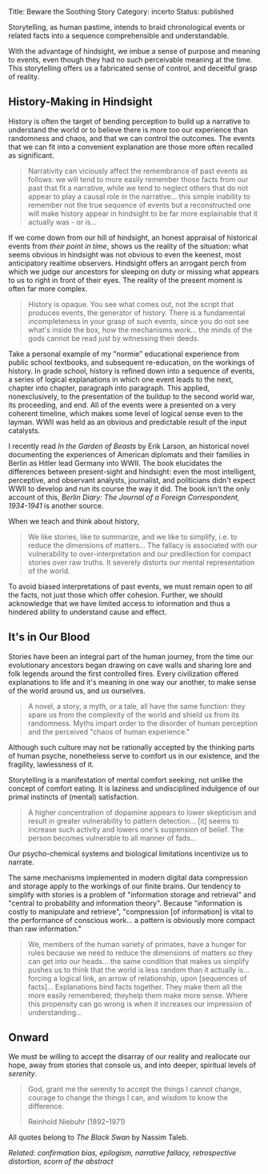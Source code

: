Title: Beware the Soothing Story
Category: incerto
Status: published

Storytelling, as human pastime, intends to braid chronological events or related facts into a sequence comprehensible and understandable. 

With the advantage of hindsight, we imbue a sense of purpose and meaning to events, even though they had no such perceivable meaning at the time. This storytelling offers us a fabricated sense of control, and deceitful grasp of reality.

## History-Making in Hindsight

History is often the target of bending perception to build up a narrative to understand the world or to believe there is more too our experience than randomness and chaos, and that we can control the outcomes. The events that we can fit into a convenient explanation are those more often recalled as significant. 

> Narrativity can viciously affect the remembrance of past events as follows: we will tend to more easily remember those facts from our past that fit a narrative, while we tend to neglect others that do not appear to play a causal role in the narrative... this simple inability to remember not the true sequence of events but a reconstructed one will make
history appear in hindsight to be far more explainable that it actually was - or is...

If we come down from our hill of hindsight, an honest appraisal of historical events from _their point in time_, shows us the reality of the situation: what seems obvious in hindsight was not obvious to even the keenest, most anticipatory realtime observers. Hindsight offers an arrogant perch 
from which we judge our ancestors for sleeping on duty or missing what appears to us to right in front of their eyes. The reality of the present moment is often far more complex. 

> History is opaque. You see what comes out, not the script that produces events, the generator of history. There is a fundamental incompleteness in your grasp of such events, since you do not see what's inside the box, how the mechanisms work... the minds of the gods cannot be read just by 
> witnessing their deeds. 

Take a personal example of my "normie" educational experience from public school textbooks, and subsequent re-education, on the workings of history. In grade school, history is refined down into a sequence of events, a series of logical explanations in which one event leads to the next, chapter into chapter, paragraph into paragraph. This applied, nonexclusively, to the presentation of the buildup to the second world war, its proceeding, and end. All of the events were a presented on a very coherent timeline, which makes some level of logical sense even to the layman.  WWII was held as an obvious and predictable result of the input catalysts. 

I recently read _In the Garden of Beasts_ by Erik Larson, an historical novel documenting the experiences of American diplomats and their families in Berlin as Hitler lead Germany into WWII. The book elucidates the differences between present-sight and hindsight: even the most intelligent,
perceptive, and observant analysts, journalist, and politicians didn't expect WWII to develop and run its course the way it did. The book isn't the only account of this, _Berlin Diary: The Journal of a Foreign Correspondent, 1934-1941_ is another source.

When we teach and think about history,  

> We like stories, like to summarize, and we like to simplify, i.e. to reduce the dimensions of matters... The fallacy is associated with our vulnerability to over-interpretation and our predilection for compact stories over raw truths. It severely distorts our mental representation of the world.

To avoid biased interpretations of past events, we must remain open to _all_ the facts, not just those which offer cohesion. Further, we should acknowledge that we have limited access to information and thus a hindered ability to understand cause and effect.

## It's in Our Blood

Stories have been an integral part of the human journey, from the time our evolutionary ancestors began drawing on cave walls and sharing lore and folk legends around the first controlled fires. Every civilization offered explanations to life and it's meaning in one way our another, to make 
sense of the world around us, and _us_ ourselves.

> A novel, a story, a myth, or a tale, all have the same function: they spare us from the complexity of the world and shield us from its randomness. Myths impart order to the disorder of human perception and the perceived "chaos of human experience."

Although such culture may not be rationally accepted by the thinking parts of human psyche, nonetheless serve to comfort us in our existence, and the fragility, lawlessness of it.

Storytelling is a manifestation of mental comfort seeking, not unlike the concept of comfort eating. It is laziness and undisciplined indulgence of our primal instincts of (mental) satisfaction.

> A higher concentration of dopamine appears to lower skepticism and result in greater vulnerability to pattern detection... [it] seems to increase such activity and lowers one's suspension of belief. The person becomes vulnerable to all manner of fads...

Our psycho-chemical systems and biological limitations incentivize us to narrate.

The same mechanisms implemented in modern digital data compression and storage apply to the workings of our finite brains. Our tendency to simplify with stories is a problem of "information storage and retrieval" and "central to probability and information theory". Because "information is 
costly to 
manipulate and retrieve", "compression [of information] is vital to the performance of conscious work... a pattern is obviously more compact than raw information."

> We, members of the human variety of primates, have a hunger for rules because we need to reduce the dimensions of matters so they can get into our heads... the same condition that makes us simplify pushes us to think that the world is less random than it actually is... forcing a logical link, an arrow of relationship, upon [sequences of facts]... Explanations bind facts together. They make them all the more easily remembered; theyhelp them make more sense. Where this propensity can go wrong is when it increases our impression of understanding...

## Onward

We must be willing to accept the disarray of our reality and reallocate our hope, away from stories that console us, and into deeper, spiritual levels of _serenity_. 

> God, grant me the serenity to accept the things I cannot change,
courage to change the things I can,
and wisdom to know the difference. <p class="annotation">Reinhold Niebuhr (1892–1971)</p> 

All quotes belong to _The Black Swan_ by Nassim Taleb.

_Related: confirmation bias, epilogism, narrative fallacy, retrospective distortion, scorn of the abstract_
